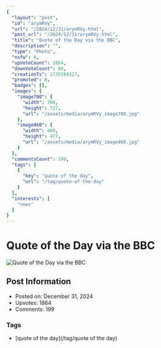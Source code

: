 ```yaml
---
{
  "layout": "post",
  "id": "arymRVy",
  "url": "/2024/12/31/arymRVy.html",
  "post_url": "/2024/12/31/arymRVy.html",
  "title": "Quote of the Day via the BBC",
  "description": "",
  "type": "Photo",
  "nsfw": 0,
  "upVoteCount": 1864,
  "downVoteCount": 88,
  "creationTs": 1735584327,
  "promoted": 0,
  "badges": [],
  "images": {
    "image700": {
      "width": 700,
      "height": 727,
      "url": "/assets/media/arymRVy_image700.jpg"
    },
    "image460": {
      "width": 460,
      "height": 477,
      "url": "/assets/media/arymRVy_image460.jpg"
    }
  },
  "commentsCount": 199,
  "tags": [
    {
      "key": "quote of the day",
      "url": "/tag/quote-of-the-day"
    }
  ],
  "interests": [
    "news"
  ]
}
---
```


# Quote of the Day via the BBC

![Quote of the Day via the BBC](/assets/media/arymRVy_image700.jpg)

## Post Information

- Posted on: December 31, 2024
- Upvotes: 1864
- Comments: 199

### Tags

- [quote of the day](/tag/quote of the day)
